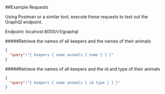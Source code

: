 ##Example Requests

Using Postman or a similar tool, execute these requests to test out the GraphQl endpoint.

Endpoint: locahost:8000/v1/graphql

#####Retrieve the names of all keepers and the names of their animals
```JSON
{
  "query":"{ keepers { name animals { name } } }"
}
```

#####Retrieve the names of all keepers and the id and type of their animals
```JSON
{
  "query":"{ keepers { name animals { id type } } }"
}
```